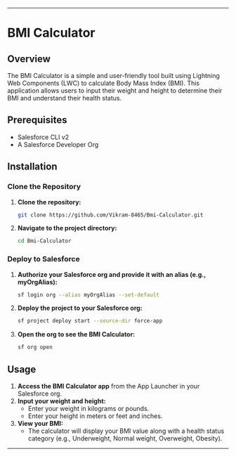 
---

# BMI Calculator

## Overview

The BMI Calculator is a simple and user-friendly tool built using Lightning Web Components (LWC) to calculate Body Mass Index (BMI). This application allows users to input their weight and height to determine their BMI and understand their health status.

## Prerequisites

- Salesforce CLI v2
- A Salesforce Developer Org

## Installation

### Clone the Repository

1. **Clone the repository:**
    ```bash
    git clone https://github.com/Vikram-8465/Bmi-Calculator.git
    ```

2. **Navigate to the project directory:**
    ```bash
    cd Bmi-Calculator
    ```

### Deploy to Salesforce

1. **Authorize your Salesforce org and provide it with an alias (e.g., myOrgAlias):**
    ```bash
    sf login org --alias myOrgAlias --set-default
    ```

2. **Deploy the project to your Salesforce org:**
    ```bash
    sf project deploy start --source-dir force-app
    ```
    
4. **Open the org to see the BMI Calculator:**
    ```bash
    sf org open
    ```

## Usage

1. **Access the BMI Calculator app** from the App Launcher in your Salesforce org.
2. **Input your weight and height:**
    - Enter your weight in kilograms or pounds.
    - Enter your height in meters or feet and inches.
3. **View your BMI:**
    - The calculator will display your BMI value along with a health status category (e.g., Underweight, Normal weight, Overweight, Obesity).

---

